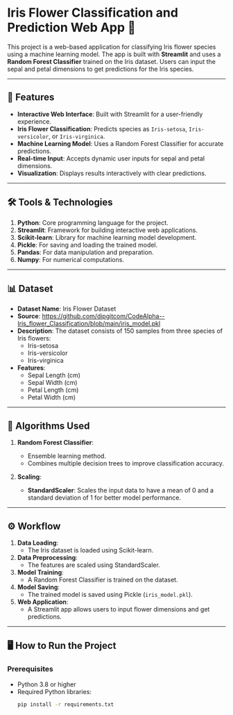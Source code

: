 # Iris Flower Classification and Prediction Web App 🌸

This project is a web-based application for classifying Iris flower species using a machine learning model. The app is built with **Streamlit** and uses a **Random Forest Classifier** trained on the Iris dataset. Users can input the sepal and petal dimensions to get predictions for the Iris species.

---

## 🚀 Features
- **Interactive Web Interface**: Built with Streamlit for a user-friendly experience.
- **Iris Flower Classification**: Predicts species as `Iris-setosa`, `Iris-versicolor`, or `Iris-virginica`.
- **Machine Learning Model**: Uses a Random Forest Classifier for accurate predictions.
- **Real-time Input**: Accepts dynamic user inputs for sepal and petal dimensions.
- **Visualization**: Displays results interactively with clear predictions.

---

## 🛠️ Tools & Technologies
1. **Python**: Core programming language for the project.
2. **Streamlit**: Framework for building interactive web applications.
3. **Scikit-learn**: Library for machine learning model development.
4. **Pickle**: For saving and loading the trained model.
5. **Pandas**: For data manipulation and preparation.
6. **Numpy**: For numerical computations.

---

## 📊 Dataset
- **Dataset Name**: Iris Flower Dataset
- **Source**: https://github.com/dipgitcom/CodeAlpha--Iris_flower_Classification/blob/main/iris_model.pkl
- **Description**: The dataset consists of 150 samples from three species of Iris flowers:
  - Iris-setosa
  - Iris-versicolor
  - Iris-virginica
- **Features**:
  - Sepal Length (cm)
  - Sepal Width (cm)
  - Petal Length (cm)
  - Petal Width (cm)

---

## 🧠 Algorithms Used
1. **Random Forest Classifier**:
   - Ensemble learning method.
   - Combines multiple decision trees to improve classification accuracy.

2. **Scaling**:
   - **StandardScaler**: Scales the input data to have a mean of 0 and a standard deviation of 1 for better model performance.

---

## ⚙️ Workflow
1. **Data Loading**:
   - The Iris dataset is loaded using Scikit-learn.
2. **Data Preprocessing**:
   - The features are scaled using StandardScaler.
3. **Model Training**:
   - A Random Forest Classifier is trained on the dataset.
4. **Model Saving**:
   - The trained model is saved using Pickle (`iris_model.pkl`).
5. **Web Application**:
   - A Streamlit app allows users to input flower dimensions and get predictions.

---

## 🖥️ How to Run the Project

### Prerequisites
- Python 3.8 or higher
- Required Python libraries:
  ```bash
  pip install -r requirements.txt

